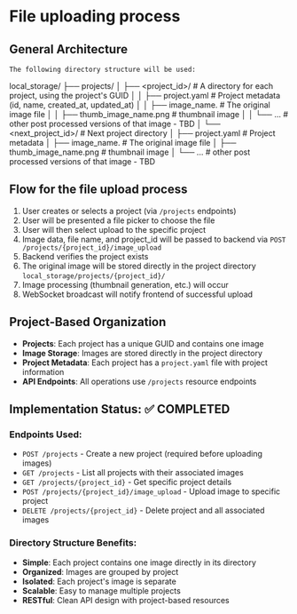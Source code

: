 # File uploading process
## General Architecture
    The following directory structure will be used:
local_storage/
├── projects/
│   ├── <project_id>/              # A directory for each project, using the project's GUID
│   │   ├── project.yaml           # Project metadata (id, name, created_at, updated_at)
│   │   ├── image_name.<ext>       # The original image file
│   │   ├── thumb_image_name.png   # thumbnail image
│   │   └── ...                    # other post processed versions of that image - TBD
│   └── <next_project_id>/         # Next project directory
│       ├── project.yaml           # Project metadata
│       ├── image_name.<ext>       # The original image file
│       ├── thumb_image_name.png   # thumbnail image
│       └── ...                    # other post processed versions of that image - TBD

## Flow for the file upload process
1) User creates or selects a project (via `/projects` endpoints)
2) User will be presented a file picker to choose the file
3) User will then select upload to the specific project
4) Image data, file name, and project_id will be passed to backend via `POST /projects/{project_id}/image_upload`
5) Backend verifies the project exists
6) The original image will be stored directly in the project directory `local_storage/projects/{project_id}/`
7) Image processing (thumbnail generation, etc.) will occur
8) WebSocket broadcast will notify frontend of successful upload

## Project-Based Organization
- **Projects**: Each project has a unique GUID and contains one image
- **Image Storage**: Images are stored directly in the project directory
- **Project Metadata**: Each project has a `project.yaml` file with project information
- **API Endpoints**: All operations use `/projects` resource endpoints

## Implementation Status: ✅ COMPLETED

### Endpoints Used:
- `POST /projects` - Create a new project (required before uploading images)
- `GET /projects` - List all projects with their associated images
- `GET /projects/{project_id}` - Get specific project details
- `POST /projects/{project_id}/image_upload` - Upload image to specific project
- `DELETE /projects/{project_id}` - Delete project and all associated images

### Directory Structure Benefits:
- **Simple**: Each project contains one image directly in its directory
- **Organized**: Images are grouped by project
- **Isolated**: Each project's image is separate
- **Scalable**: Easy to manage multiple projects
- **RESTful**: Clean API design with project-based resources
